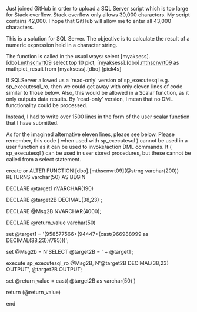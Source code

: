 Just joined GitHub in order to upload a SQL Server script which is too large for Stack overflow. Stack overflow only allows 30,000 characters. My script contains 42,000. I hope that GitHub will allow me to enter all 43,000 characters.

This is a solution for SQL Server. The objective is to calculate the result of a numeric expression held in a character string.  	

The function is called in the usual ways:
select [myaksess].[dbo].[mthscnvrt09]('1(958577566+(94447+(966988999/795)))')
select top 10 pict, [myaksess].[dbo].[mthscnvrt09](pict) as mathpict_result from [myaksess].[dbo].[pick4s]

If SQLServer allowed us a 'read-only' version of sp_executesql e.g. sp_executesql_ro, then we could get 
away with only eleven lines of code similar to those below. Also, this would be allowed in a Scalar function, 
as it only outputs data results. By 'read-only' version, I mean that no DML functionality could be processed.

Instead, I had to write over 1500 lines in the form of the  user scalar function that I have submitted.

As for the imagined alternative eleven lines, please see below. Please remember, this code ( when used with sp_executesql ) cannot be used in a user function as it can be used to invoke/action DML commands. 
It ( sp_executesql ) can be used in user stored procedures, but these cannot be called from a select statement.


create or ALTER FUNCTION [dbo].[mthscnvrt09](@strng varchar(200)) RETURNS varchar(50) AS
BEGIN

DECLARE @target1 nVARCHAR(190)

DECLARE @target2B DECIMAL(38,23)  ;

DECLARE @Msg2B NVARCHAR(4000);

DECLARE @return_value varchar(50)

set @target1 = '(958577566+(94447+(cast(966988999 as DECIMAL(38,23))/795)))';

set @Msg2b = N'SELECT @target2B = ' + @target1 ;

execute sp_executesql_ro @Msg2B, N'@target2B DECIMAL(38,23) OUTPUT', @target2B OUTPUT; 

set @return_value = cast( @target2B as varchar(50) )

return (@return_value) 

end

